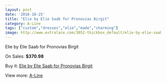 ```yaml
---
layout: post
date: '2016-10-25'
title: "Elie by Elie Saab for Pronovias Birgit"
category: A-Line
tags: ["custom","dresses","elie","made","charming"]
image: http://www.extralace.com/3052-thickbox_default/elie-by-elie-saab-for-pronovias-birgit.jpg
---
```

Elie by Elie Saab for Pronovias Birgit

On Sales: **$370.98**
<a href="https://www.extralace.com/a-line/1442-elie-by-elie-saab-for-pronovias-birgit.html"><amp-img layout="responsive" width="600" height="600" src="//www.extralace.com/3052-thickbox_default/elie-by-elie-saab-for-pronovias-birgit.jpg" alt="Elie by Elie Saab for Pronovias Birgit 0" /></a>
<a href="https://www.extralace.com/a-line/1442-elie-by-elie-saab-for-pronovias-birgit.html"><amp-img layout="responsive" width="600" height="600" src="//www.extralace.com/3053-thickbox_default/elie-by-elie-saab-for-pronovias-birgit.jpg" alt="Elie by Elie Saab for Pronovias Birgit 1" /></a>

Buy it: [Elie by Elie Saab for Pronovias Birgit](https://www.extralace.com/a-line/1442-elie-by-elie-saab-for-pronovias-birgit.html "Elie by Elie Saab for Pronovias Birgit")

View more: [A-Line](https://www.extralace.com/2-a-line "A-Line")